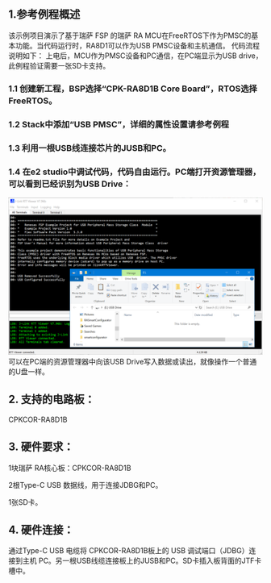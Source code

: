 ## 1.参考例程概述
该示例项目演示了基于瑞萨 FSP 的瑞萨 RA MCU在FreeRTOS下作为PMSC的基本功能。当代码运行时，RA8D1可以作为USB PMSC设备和主机通信。
代码流程说明如下：
上电后，MCU作为PMSC设备和PC通信，在PC端显示为USB drive，此例程验证需要一张SD卡支持。

### 1.1 创建新工程，BSP选择“CPK-RA8D1B Core Board”，RTOS选择FreeRTOS。
### 1.2 Stack中添加“USB PMSC”，详细的属性设置请参考例程
### 1.3 利用一根USB线连接芯片的JUSB和PC。
### 1.4 在e2 studio中调试代码，代码自由运行。PC端打开资源管理器，可以看到已经识别为USB Drive：
![alt text](images/Picture1-1.png)
可以在PC端的资源管理器中向该USB Drive写入数据或读出，就像操作一个普通的U盘一样。

## 2. 支持的电路板：
CPKCOR-RA8D1B

## 3. 硬件要求：
1块瑞萨 RA核心板：CPKCOR-RA8D1B

2根Type-C USB 数据线，用于连接JDBG和PC。

1张SD卡。

## 4. 硬件连接：
通过Type-C USB 电缆将 CPKCOR-RA8D1B板上的 USB 调试端口（JDBG）连接到主机 PC。另一根USB线缆连接板上的JUSB和PC。SD卡插入板背面的JTF卡槽中。
